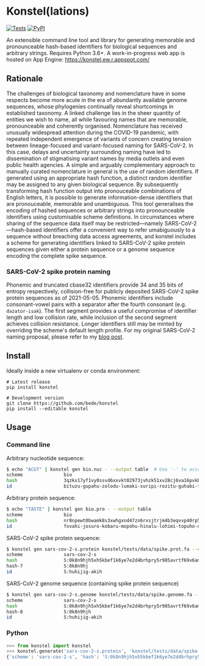 # Konstel(lations)

[![Tests](https://img.shields.io/github/workflow/status/bede/konstel/tests)](https://github.com/bede/konstel/actions)
[![PyPI](https://img.shields.io/pypi/v/konstel.svg?color=brightgreen)](https://badge.fury.io/py/konstel)

An extensible command line tool and library for generating memorable and pronounceable hash-based identifiers for biological sequences and arbitrary strings. Requires Python 3.6+. A work-in-progress web app is hosted on App Engine: https://konstel.ew.r.appspot.com/

## Rationale

The challenges of biological taxonomy and nomenclature have in some respects become more acute in the era of abundantly available genome sequences, whose phylogenies continually reveal shortcomings in established taxonomy. A linked challenge lies in the sheer quantity of entities we wish to name, all while favouring names that are memorable, pronounceable and coherently organised. Nomenclature has received unusually widespread attention during the COVID-19 pandemic, with repeated independent emergence of variants of concern creating tension between lineage-focused and variant-focused naming for SARS-CoV-2. In this case, delays and uncertainty surrounding naming have led to dissemination of stigmatising variant names by media outlets and even public health agencies. A simple and arguably complementary approach to manually curated nomenclature in general is the use of random identifiers. If generated using an appropriate hash function, a distinct random identifier may be assigned to any given biological sequence. By subsequently transforming hash function output into pronouceable combinations of English letters, it is possible to generate information-dense identifiers that are pronouceable, memorable and unambiguous. This tool generalises the encoding of hashed sequences or arbitrary strings into pronounceable identifiers using customisable scheme definitions. In circumstances where sharing of the sequence data itself may be restricted—namely SARS-CoV-2—hash-based identifiers offer a convenient way to refer umabiguously to a sequence without breaching data access agreements, and konstel includes a scheme for generating identifiers linked to SARS-CoV-2 spike protein sequences given either a protein sequence or a genome sequence encoding the complete spike sequence.



### SARS-CoV-2 spike protein naming

Phonemic and truncated cbase32 identifiers provide 34 and 35 bits of entropy respectively, collision-free for publicly deposited SARS-CoV-2 spike protein sequences as of 2021-05-05. Phonemic identifiers include consonant-vowel pairs with a separator after the fourth consonant (e.g. `dazator-isak`). The first segment provides a useful compromise of identifier length and low collision rate, while inclusion of the second segment achieves collision resistance. Longer identifiers still may be minted by overriding the scheme's default length profile. For my original SARS-CoV-2 naming proposal, please refer to my [blog post](https://log.bede.im/2021/01/19/covid-hashes).

## Install

Ideally inside a new virtualenv or conda environment:

```shell
# Latest release
pip install konstel

# Development version
git clone https://github.com/bede/konstel
pip install --editable konstel
```


## Usage 

### Command line

Arbitrary nucleotide sequence:

```bash
$ echo "ACGT" | konstel gen bio.nuc - --output table  # Use '-' to accept stdin 
scheme               bio        
hash                 3qzkx17yf1vy0ssvd6xxvkt02973jvhzk51xv28cj6va16pvkbr0
id                   bituzu-gupahu-zolodu-lumaki-suripi-rozitu-guhabi-figogo
```

Arbitrary protein sequence:

```bash
$ echo "TASTE" | konstel gen bio.pro - --output table
scheme               bio            
hash                 nr8npewt0bwamk8s3xwhgxnd47zn6rxsjtrjm4b3eqvvp40rp5g0
id                   fovahi-josuro-kobaru-mopohu-hinalu-lohimi-topuho-duzuja
```

SARS-CoV-2 spike protein sequence:

```bash
$ konstel gen sars-cov-2-s.protein konstel/tests/data/spike.prot.fa --output table
scheme               sars-cov-2-s   
hash                 S:0k8n9hjh5xh5kbef1k6ye7e2d4brhpry5r985avrtf69v6amrbc0
hash-7               S:0k8n9hj      
id                   S:huhijig-akih 
```

SARS-CoV-2 genome sequence (containing spike protein sequence)

```bash
$ konstel gen sars-cov-2-s.genome konstel/tests/data/spike.genome.fa --output table
scheme               sars-cov-2-s   
hash                 S:0k8n9hjh5xh5kbef1k6ye7e2d4brhpry5r985avrtf69v6amrbc0
hash-8               S:0k8n9hjh     
id                   S:huhijig-akih  
```



### Python

```python
>>> from konstel import konstel
>>> konstel.generate('sars-cov-2-s.protein', 'konstel/tests/data/spike.prot.fa')
{'scheme': 'sars-cov-2-s', 'hash': 'S:0k8n9hjh5xh5kbef1k6ye7e2d4brhpry5r985avrtf69v6amrbc0', 'hash-7': 'S:0k8n9hj', 'id': 'S:huhijig-akih'}
```

